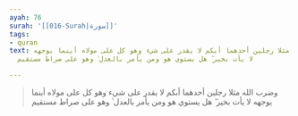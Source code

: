```yaml
---
ayah: 76
surah: '[[016-Surah|سورة]]'
tags:
- quran
text: وضرب الله مثلا رجلين أحدهما أبكم لا يقدر على شيء وهو كل على مولاه أينما يوجهه
  لا يأت بخير ۖ هل يستوي هو ومن يأمر بالعدل ۙ وهو على صراط مستقيم

---
```

> وضرب الله مثلا رجلين أحدهما أبكم لا يقدر على شيء وهو كل على مولاه أينما يوجهه لا يأت بخير ۖ هل يستوي هو ومن يأمر بالعدل ۙ وهو على صراط مستقيم
